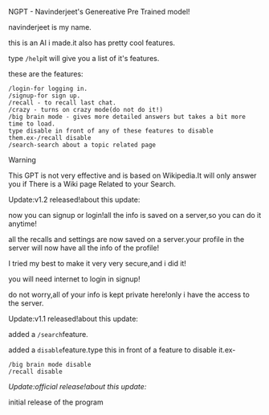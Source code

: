 NGPT - Navinderjeet's Genereative Pre Trained model!

navinderjeet is my name.

this is an AI i made.it also has pretty cool features.

type `/help`it will give you a list of it's features.

these are the features:
```
/login-for logging in.
/signup-for sign up.
/recall - to recall last chat.
/crazy - turns on crazy mode(do not do it!)
/big brain mode - gives more detailed answers but takes a bit more time to load.
type disable in front of any of these features to disable them.ex-/recall disable
/search-search about a topic related page
```
> [!WARNING]  
> This GPT is not very effective and is based on Wikipedia.It will only answer you if There is a Wiki page Related to your Search.

Update:v1.2 released!about this update:

now you can signup or login!all the info is saved on a server,so you can do it anytime!

all the recalls and settings are now saved on a server.your profile in the server will now have all the info of the profile!

I tried my best to make it very very secure,and i did it!

you will need internet to login in signup!

do not worry,all of your info is kept private here!only i have the access to the server.

Update:v1.1 released!about this update:

added a `/search`feature.

added a `disable`feature.type this in front of a feature to disable it.ex-
```
/big brain mode disable
/recall disable
```

*Update:official release!about this update:*

initial release of the program
